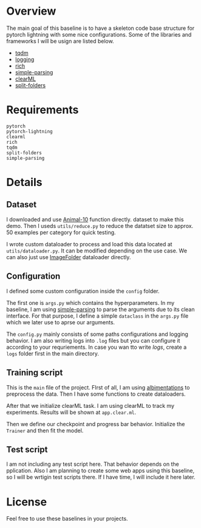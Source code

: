 # Overview
The main goal of this baseline is to have a skeleton code base structure for pytorch lightning with some nice configurations. Some of the libraries and frameworks I will be usign are listed below.

* <a href="https://pypi.org/project/tqdm/">tqdm</a>
* <a href="https://docs.python.org/3/library/logging.html">logging</a>
* <a href="https://pypi.org/project/rich/">rich</a>
* <a href="https://github.com/lebrice/SimpleParsing">simple-parsing</a>
* <a href="https://clear.ml/docs/latest/docs">clearML</a>
* <a href="https://pypi.org/project/split-folders/">split-folders</a>

# Requirements
```
pytorch
pytorch-lightning
clearml
rich
tqdm
split-folders
simple-parsing
```

# Details
## Dataset
I downloaded and use <a href="https://www.kaggle.com/datasets/alessiocorrado99/animals10">Animal-10</a> function directly. dataset to make this demo. Then I useds `utils/reduce.py` to reduce the datatset size to approx. 50 examples per category for quick testing.

I wrote custom dataloader to process and load this data located at `utils/dataloader.py`. It can be modified depending on the use case. We can also just use <a href="https://pytorch.org/vision/main/generated/torchvision.datasets.ImageFolder.html">ImageFolder</a> dataloader directly.

## Configuration
I defined some custom configuration inside the `config` folder. 

The first one is `args.py` which contains the hyperparameters. In my baseline, I am using <a href="https://github.com/lebrice/SimpleParsing">simple-parsing</a> to parse the arguments due to its clean interface. For that purpose, I define a simple `dataclass` in the `args.py` file which we later use to aprse our arguments.

The `config.py` mainly consists of some paths configurations and logging behavior. I am also writing logs into `.log` files but you can configure it according to your requriements. In case you wan tto write *logs*, create a `logs` folder first in the main directory.
## Training script
This is the `main` file of the project. FIrst of all, I am using <a href="https://albumentations.ai/">albimentations</a> to preprocess the data. Then I have some functions to create dataloaders.

After that we initialize clearML task. I am using clearML to track my experiments. Results will be shown at `app.clear.ml`.

Then we define our checkpoint and progress bar behavior. Initialize the `Trainer` and then fit the model.

## Test script
I am not including any test script here. That behavior depends on the pplication. Also I am planning to create some web apps using this baseline, so I will be wrtigin test scripts there. If I have time, I will include it here later.

# License
Feel free to use these baselines in your projects.
